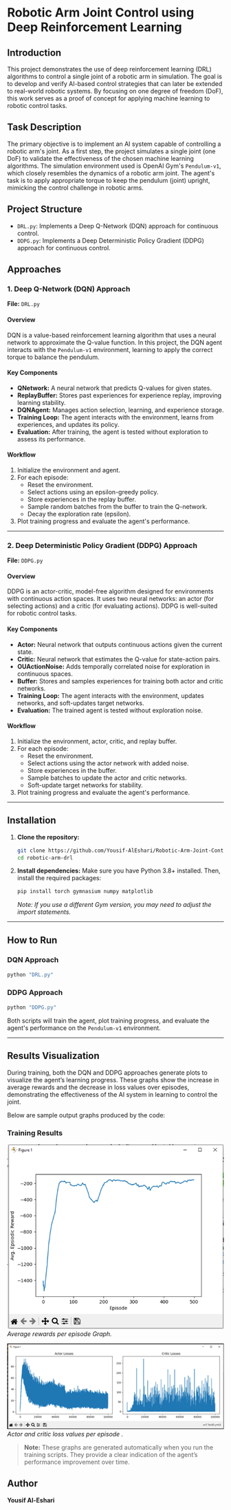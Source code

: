 # Robotic Arm Joint Control using Deep Reinforcement Learning

## Introduction

This project demonstrates the use of deep reinforcement learning (DRL) algorithms to control a single joint of a robotic arm in simulation. The goal is to develop and verify AI-based control strategies that can later be extended to real-world robotic systems. By focusing on one degree of freedom (DoF), this work serves as a proof of concept for applying machine learning to robotic control tasks.

## Task Description

The primary objective is to implement an AI system capable of controlling a robotic arm's joint. As a first step, the project simulates a single joint (one DoF) to validate the effectiveness of the chosen machine learning algorithms. The simulation environment used is OpenAI Gym's `Pendulum-v1`, which closely resembles the dynamics of a robotic arm joint. The agent's task is to apply appropriate torque to keep the pendulum (joint) upright, mimicking the control challenge in robotic arms.

## Project Structure

- `DRL.py`: Implements a Deep Q-Network (DQN) approach for continuous control.
- `DDPG.py`: Implements a Deep Deterministic Policy Gradient (DDPG) approach for continuous control.

## Approaches

### 1. Deep Q-Network (DQN) Approach

**File:** `DRL.py`

#### Overview

DQN is a value-based reinforcement learning algorithm that uses a neural network to approximate the Q-value function. In this project, the DQN agent interacts with the `Pendulum-v1` environment, learning to apply the correct torque to balance the pendulum.

#### Key Components

- **QNetwork:** A neural network that predicts Q-values for given states.
- **ReplayBuffer:** Stores past experiences for experience replay, improving learning stability.
- **DQNAgent:** Manages action selection, learning, and experience storage.
- **Training Loop:** The agent interacts with the environment, learns from experiences, and updates its policy.
- **Evaluation:** After training, the agent is tested without exploration to assess its performance.

#### Workflow

1. Initialize the environment and agent.
2. For each episode:
   - Reset the environment.
   - Select actions using an epsilon-greedy policy.
   - Store experiences in the replay buffer.
   - Sample random batches from the buffer to train the Q-network.
   - Decay the exploration rate (epsilon).
3. Plot training progress and evaluate the agent's performance.

---

### 2. Deep Deterministic Policy Gradient (DDPG) Approach

**File:** `DDPG.py`

#### Overview

DDPG is an actor-critic, model-free algorithm designed for environments with continuous action spaces. It uses two neural networks: an actor (for selecting actions) and a critic (for evaluating actions). DDPG is well-suited for robotic control tasks.

#### Key Components

- **Actor:** Neural network that outputs continuous actions given the current state.
- **Critic:** Neural network that estimates the Q-value for state-action pairs.
- **OUActionNoise:** Adds temporally correlated noise for exploration in continuous spaces.
- **Buffer:** Stores and samples experiences for training both actor and critic networks.
- **Training Loop:** The agent interacts with the environment, updates networks, and soft-updates target networks.
- **Evaluation:** The trained agent is tested without exploration noise.

#### Workflow

1. Initialize the environment, actor, critic, and replay buffer.
2. For each episode:
   - Reset the environment.
   - Select actions using the actor network with added noise.
   - Store experiences in the buffer.
   - Sample batches to update the actor and critic networks.
   - Soft-update target networks for stability.
3. Plot training progress and evaluate the agent's performance.

---

## Installation

1. **Clone the repository:**
   ```sh
   git clone https://github.com/Yousif-AlEshari/Robotic-Arm-Joint-Control_DRL.git
   cd robotic-arm-drl
   ```

2. **Install dependencies:**
   Make sure you have Python 3.8+ installed. Then, install the required packages:
   ```sh
   pip install torch gymnasium numpy matplotlib
   ```

   *Note: If you use a different Gym version, you may need to adjust the import statements.*

---

## How to Run

### DQN Approach

```sh
python "DRL.py"
```

### DDPG Approach

```sh
python "DDPG.py"
```

Both scripts will train the agent, plot training progress, and evaluate the agent's performance on the `Pendulum-v1` environment.

---

## Results Visualization

During training, both the DQN and DDPG approaches generate plots to visualize the agent’s learning progress. These graphs show the increase in average rewards and the decrease in loss values over episodes, demonstrating the effectiveness of the AI system in learning to control the joint.

Below are sample output graphs produced by the code:

### Training Results

![Training Rewards Graph](Episodic_Reward.png)
*Average rewards per episode Graph.*

![Actor and Critic Loss Graph](Actor_Critic_Losses.png)
*Actor and critic loss values per episode .*

> **Note:** These graphs are generated automatically when you run the training scripts. They provide a clear indication of the agent’s performance improvement over time.

## Author

**Yousif Al-Eshari**
